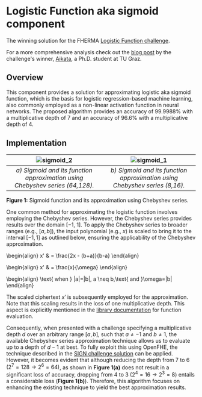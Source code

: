 # Logistic Function aka sigmoid component

The winning solution for the FHERMA [Logistic Function challenge](https://fherma.io/challenges/652bf648485c878710fd0208).

For a more comprehensive analysis check out the [blog post](https://fherma.io/content/65de3d6abfa5f4ea4471701a) by the challenge's winner, [Aikata](https://www.iaik.tugraz.at/person/aikata-aikata/), a Ph.D. student at TU Graz.

## Overview

This component provides a solution for approximating logistic aka sigmoid function, which is the basis for logistic regression-based machine learning, also commonly employed as a non-linear activation function in neural networks.
The proposed algorithm provides an accuracy of $99.9988\%$ with a multiplicative depth of 7 and an accuracy of $96.6\%$ with a multiplicative depth of 4.

## Implementation

|![sigmoid_2](https://hackmd.io/_uploads/BkdAYe83a.png)|![sigmoid_1](https://hackmd.io/_uploads/HkT6FgLhp.png)|
:-------------------------:|:-------------------------:
|*a) Sigmoid and its function approximation using Chebyshev series (64,128).*| *b) Sigmoid and its function approximation using Chebyshev series (8,16).*|

**Figure 1:** Sigmoid function and its approximation using Chebyshev series.

One common method for approximating the logistic function involves employing the Chebyshev series.
However, the Chebyshev series provides results over the domain [−1, 1].
To apply the Chebyshev series to broader ranges (e.g., $[a,b]$), the input polynomial (e.g., $x$) is scaled to bring it to the interval $[-1,1]$ as outlined below, ensuring the applicability of the Chebyshev approximation.

\begin{align}
x' & = \frac{2x - (b+a)}{b-a}
\end{align}

\begin{align}
x' & = \frac{x}{\omega}
\end{align}

\begin{align}
\text{ when } |a|=|b|, a \neq b,\text{ and }\omega=|b|
\end{align}

The scaled ciphertext $x'$ is subsequently employed for the approximation.
Note that this scaling results in the loss of one multiplicative depth.
This aspect is explicitly mentioned in the [library documentation](https://github.com/openfheorg/openfhe-development/blob/main/src/pke/examples/FUNCTION_EVALUATION.md) for function evaluation.

Consequently, when presented with a challenge specifying a multiplicative depth $d$ over an arbitrary range $[a,b]$, such that $a\neq-1$ and $b\neq1$, the available Chebyshev series approximation technique allows us to evaluate up to a depth of $d-1$ at best.
To fully exploit this using OpenFHE, the technique described in the [SIGN challenge solution](https://fherma.io/content/65de3f45bfa5f4ea4471701c) can be applied.
However, it becomes evident that although reducing the depth from 7 to 6 $(2^7=128 \rightarrow 2^6=64)$, as shown in **Figure 1(a)** does not result in a significant loss of accuracy, dropping from 4 to 3 ($2^4 = 16 \rightarrow 2^3 = 8$) entails a considerable loss (**Figure 1(b)**).
Therefore, this algorithm focuses on enhancing the existing technique to yield the best approximation results.
